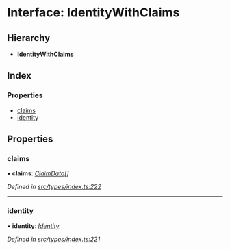 # Interface: IdentityWithClaims

## Hierarchy

* **IdentityWithClaims**

## Index

### Properties

* [claims](types.identitywithclaims.md#claims)
* [identity](types.identitywithclaims.md#identity)

## Properties

###  claims

• **claims**: *[ClaimData](types.claimdata.md)[]*

*Defined in [src/types/index.ts:222](https://github.com/PolymathNetwork/polymesh-sdk/blob/d7c2770/src/types/index.ts#L222)*

___

###  identity

• **identity**: *[Identity](../classes/api_entities_identity.identity.md)*

*Defined in [src/types/index.ts:221](https://github.com/PolymathNetwork/polymesh-sdk/blob/d7c2770/src/types/index.ts#L221)*

